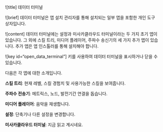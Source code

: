 ![title]
데이터 터미널
 
![brief]
데이터 터미널은 앱 설치 관리자를 통해 설치되는 일부 앱을 포함한 개인 도구 상자입니다.

![content]
데이터 터미널에는 설정과 미사카클라우드 터미널이라는 두 가지 초기 앱이 있습니다. 그 외에 스킬 트리, 미디어 플레이어, 주파수 송신기의 세 가지 추가 앱이 있습니다. 추가 앱은 앱 인스톨러를 통해 설치해야 합니다.

![key id=“open_data_terminal”] 키를 사용하여 데이터 터미널을 표시하거나 닫을 수 있습니다.

다음은 각 앱에 대한 소개입니다.

__스킬 트리__: 현재 레벨, 스킬 경험치 및 사용가능한 스킬을 보여줍니다.

__주파수 전송기__: 메트릭스, 노드, 발전기간 연결을 돕습니다.

__미디어 플레이어__: 음악을 재생합니다.

__설정__: 단축기나 다른 설정을 변경합니다.

__미사카클라우드 터미널__: 지금 읽고 계시네요.
